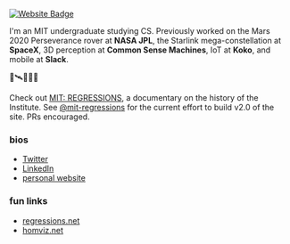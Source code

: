 <!-- [![Linkedin Badge](https://img.shields.io/badge/-lucasigel-blue?style=flat&logo=Linkedin&logoColor=white&link=https://www.linkedin.com/in/lucas-igel-01803a117/)](https://www.linkedin.com/in/lucas-igel-01803a117/)

[![Twitter Badge](https://img.shields.io/badge/-@dukeigel-1ca0f1?style=flat&labelColor=1ca0f1&logo=twitter&logoColor=white&link=https://twitter.com/dukeigel)](https://twitter.com/dukeigel)
 -->
[![Website Badge](https://img.shields.io/badge/-lucasigel.com-47CCCC?style=flat&logo=Google-Chrome&logoColor=white&link=https://lucasigel.com)](http://lucasigel.com)

I'm an MIT undergraduate studying CS. Previously worked on the Mars 2020 Perseverance rover at **NASA JPL**, the Starlink mega-constellation at **SpaceX**, 3D perception at **Common Sense Machines**, IoT at **Koko**, and mobile at **Slack**.


🚀🛰🦾🎥📲


Check out [MIT: REGRESSIONS](https://regressions.net), a documentary on the history of the Institute. See [@mit-regressions](https://github.com/mit-regressions) for the current effort to build v2.0 of the site. PRs encouraged.

### bios
- [Twitter](https://twitter.com/lukeigel)
- [LinkedIn](https://www.linkedin.com/in/igel/)
- [personal website](https://lucasigel.com)
### fun links
- [regressions.net](https://regressions.net)
- [homviz.net](http://homviz.net)

<!--
**dukeeagle/dukeeagle** is a ✨ _special_ ✨ repository because its `README.md` (this file) appears on your GitHub profile.

Here are some ideas to get you started:

- 🔭 I’m currently working on ...
- 🌱 I’m currently learning ...
- 👯 I’m looking to collaborate on ...
- 🤔 I’m looking for help with ...
- 💬 Ask me about ...
- 📫 How to reach me: ...
- 😄 Pronouns: ...
- ⚡ Fun fact: ...
-->
